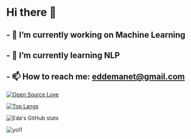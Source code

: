

# Hi there 👋

<!--
**Eda-Emanet/Eda-Emanet** is a ✨ _special_ ✨ repository because its `README.md` (this file) appears on your GitHub profile.

Here are some ideas to get you started:
-->


## - 🔭 I’m currently working on Machine Learning
## - 🌱 I’m currently learning NLP
## - 📫 How to reach me: eddemanet@gmail.com



[![Open Source Love](https://badges.frapsoft.com/os/v1/open-source-200x33.png?v=103)](https://github.com/ellerbrock/open-source-badges/)



[![Top Langs](https://github-readme-stats.vercel.app/api/top-langs/?username=Eda-Emanet&layout=default)](https://github.com/anuraghazra/github-readme-stats)

![Eda's GitHub stats](https://github-readme-stats.vercel.app/api?username=Eda-Emanet&show_icons=true&theme=radical)




![yol1](https://user-images.githubusercontent.com/69510946/137641509-62875bb9-1c19-4b8d-b2e1-8d4925d16a90.png)
